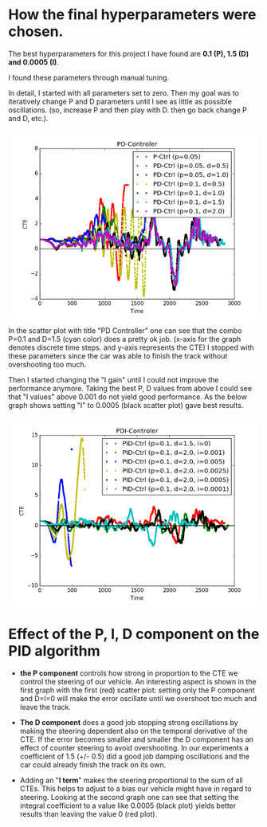 
# How the final hyperparameters were chosen.

The best hyperparameters for this project I have found are **0.1 (P), 1.5 (D) and 0.0005 (I)**.

I found these parameters through manual tuning.

In detail, I started with all parameters set to zero. Then my goal was to iteratively change P and D parameters until I see as little as possible oscillations. (so, increase P and then play with D. then go back change P and D, etc.).

![image](data/PD_Controller.png)

In the scatter plot with title "PD Controller" one can see that the combo P=0.1 and D=1.5 (cyan color) does a pretty ok job.
(x-axis for the graph denotes discrete time steps. and y-axis represents the CTE)
I stopped with these parameters since the car was able to finish the track without overshooting too much.

Then I started changing the "I gain" until I could not improve the  performance anymore. Taking the best P, D values from above I could see that "I values" above 0.001 do not yield good performance. As the below graph shows setting "I" to 0.0005 (black scatter plot) gave best results.

![image](data/PID_Controller.png)


# Effect of the P, I, D component on the PID algorithm

- **the P component** controls how strong in proportion to the CTE we control the steering of our vehicle.
An interesting aspect is shown in the first graph with the first (red) scatter plot: setting only the P component and D=I=0 will make the error oscillate until we overshoot too much and leave the track.

- **The D component** does a good job stopping strong oscillations by making the steering dependent also on the temporal derivative of the CTE. If the error becomes smaller and smaller the D component has an effect of counter steering to avoid overshooting.
In our experiments a coefficient of 1.5 (+/- 0.5) did a good job damping oscillations and the car could already finish the track on its own.

- Adding an "**I term**" makes the steering proportional to the sum of all CTEs. This helps to adjust to a bias our vehicle might have in regard to steering.
Looking at the second graph one can see that setting the integral coefficient to a value like 0.0005 (black plot) yields better results than leaving the value 0 (red plot).
